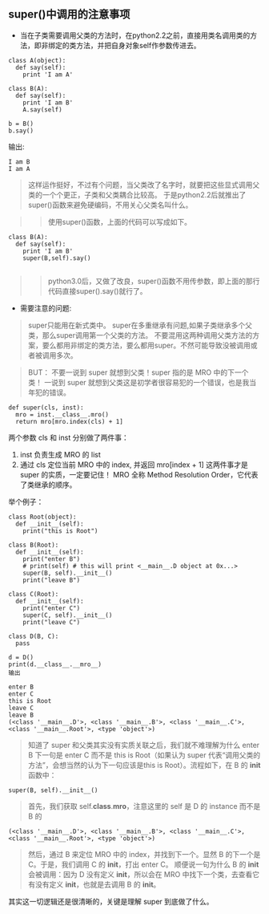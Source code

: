 ## super()中调用的注意事项

* 当在子类需要调用父类的方法时，在python2.2之前，直接用类名调用类的方法，即非绑定的类方法，并把自身对象self作参数传进去。

```
class A(object): 
  def say(self): 
    print 'I am A'
  
class B(A): 
  def say(self): 
    print 'I am B'
    A.say(self) 
  
b = B() 
b.say()
```
输出:

```
I am B
I am A
```

> 这样运作挺好，不过有个问题，当父类改了名字时，就要把这些显式调用父类的一个个更正，子类和父类耦合比较高。
于是python2.2后就推出了super()函数来避免硬编码，不用关心父类名叫什么。

>>使用super()函数，上面的代码可以写成如下。
```
class B(A): 
  def say(self): 
    print 'I am B'
    super(B,self).say() 
    
```
>>python3.0后，又做了改良，super()函数不用传参数，即上面的那行代码直接super().say()就行了。

* 需要注意的问题:

>super只能用在新式类中。
super在多重继承有问题,如果子类继承多个父类，那么super调用第一个父类的方法。
不要混用这两种调用父类方法的方案，要么都用非绑定的类方法，要么都用super。不然可能导致没被调用或者被调用多次。

>BUT：
不要一说到 super 就想到父类！super 指的是 MRO 中的下一个类！
一说到 super 就想到父类这是初学者很容易犯的一个错误，也是我当年犯的错误。
```
def super(cls, inst):
  mro = inst.__class__.mro()
  return mro[mro.index(cls) + 1]
```

两个参数 cls 和 inst 分别做了两件事：
1. inst 负责生成 MRO 的 list
2. 通过 cls 定位当前 MRO 中的 index, 并返回 mro[index + 1]
这两件事才是 super 的实质，一定要记住！
MRO 全称 Method Resolution Order，它代表了类继承的顺序。

举个例子：

```
class Root(object):
  def __init__(self):
    print("this is Root")
 
class B(Root):
  def __init__(self):
    print("enter B")
    # print(self) # this will print <__main__.D object at 0x...>
    super(B, self).__init__()
    print("leave B")
 
class C(Root):
  def __init__(self):
    print("enter C")
    super(C, self).__init__()
    print("leave C")
 
class D(B, C):
  pass
 
d = D()
print(d.__class__.__mro__)
输出

enter B
enter C
this is Root
leave C
leave B
(<class '__main__.D'>, <class '__main__.B'>, <class '__main__.C'>, <class '__main__.Root'>, <type 'object'>)
```

>知道了 super 和父类其实没有实质关联之后，我们就不难理解为什么 enter B 下一句是 enter C 而不是 this is Root（如果认为 super 代表“调用父类的方法”，会想当然的认为下一句应该是this is Root）。流程如下，在 B 的 __init__ 函数中：

```
super(B, self).__init__()
```
>首先，我们获取 self.__class__.__mro__，注意这里的 self 是 D 的 instance 而不是 B 的
```
(<class '__main__.D'>, <class '__main__.B'>, <class '__main__.C'>, <class '__main__.Root'>, <type 'object'>)
```
>然后，通过 B 来定位 MRO 中的 index，并找到下一个。显然 B 的下一个是 C。于是，我们调用 C 的 __init__，打出 enter C。
顺便说一句为什么 B 的 __init__ 会被调用：因为 D 没有定义 __init__，所以会在 MRO 中找下一个类，去查看它有没有定义 __init__，也就是去调用 B 的 __init__。

其实这一切逻辑还是很清晰的，关键是理解 super 到底做了什么。
